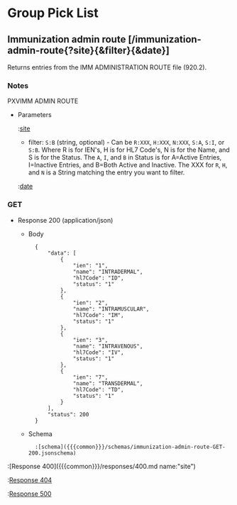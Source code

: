# Group Pick List

## Immunization admin route [/immunization-admin-route{?site}{&filter}{&date}]

Returns entries from the IMM ADMINISTRATION ROUTE file (920.2).

### Notes

PXVIMM ADMIN ROUTE

+ Parameters

    :[site]({{{common}}}/parameters/site.md)

    + filter: `S:B` (string, optional) - Can be `R:XXX`, `H:XXX`, `N:XXX`, `S:A`, `S:I`, or `S:B`.  Where R is for IEN's, H is for HL7 Code's, N is for the Name, and S is for the Status.  The `A`, `I`, and `B` in Status is for A=Active Entries, I=Inactive Entries, and B=Both Active and Inactive. The XXX for `R`, `H`, and `N` is a String matching the entry you want to filter.

    :[date]({{{common}}}/parameters/date.md)

### GET

+ Response 200 (application/json)

    + Body

            {
                "data": [
                    {
                        "ien": "1",
                        "name": "INTRADERMAL",
                        "hl7Code": "ID",
                        "status": "1"
                    },
                    {
                        "ien": "2",
                        "name": "INTRAMUSCULAR",
                        "hl7Code": "IM",
                        "status": "1"
                    },
                    {
                        "ien": "3",
                        "name": "INTRAVENOUS",
                        "hl7Code": "IV",
                        "status": "1"
                    },
                    {
                        "ien": "7",
                        "name": "TRANSDERMAL",
                        "hl7Code": "TD",
                        "status": "1"
                    }
                ],
                "status": 200
            }

    + Schema

            :[schema]({{{common}}}/schemas/immunization-admin-route-GET-200.jsonschema)

:[Response 400]({{{common}}}/responses/400.md name:"site")

:[Response 404]({{{common}}}/responses/404.md)

:[Response 500]({{{common}}}/responses/500.md)


